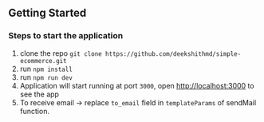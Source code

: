 ## Getting Started

### Steps to start the application
1. clone the repo `git clone https://github.com/deekshithmd/simple-ecommerce.git`
2. run `npm install`
3. run `npm run dev`
4. Application will start running at port `3000`, open [http://localhost:3000](http://localhost:3000) to see the app
5. To receive email -> replace `to_email` field in `templateParams` of sendMail function.
